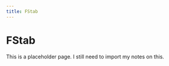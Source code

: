 ```yaml
---
title: FStab
---
```


# FStab

This is a placeholder page. I still need to import my notes on this.


